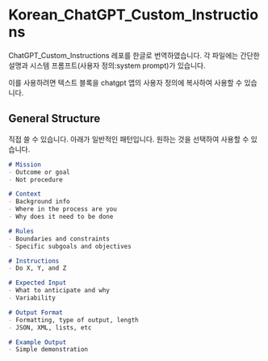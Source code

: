 # Korean_ChatGPT_Custom_Instructions

ChatGPT_Custom_Instructions 레포를 한글로 번역하였습니다. 각 파일에는 간단한 설명과 시스템 프롬프트(사용자 정의:system prompt)가 있습니다.

이를 사용하려면 텍스트 블록을 chatgpt 앱의 사용자 정의에 복사하여 사용할 수 있습니다.

## General Structure

직접 쓸 수 있습니다. 아래가 일반적인 패턴입니다. 원하는 것을 선택하여 사용할 수 있습니다.

```Markdown
# Mission
- Outcome or goal
- Not procedure

# Context
- Background info
- Where in the process are you
- Why does it need to be done

# Rules
- Boundaries and constraints
- Specific subgoals and objectives

# Instructions
- Do X, Y, and Z

# Expected Input
- What to anticipate and why
- Variability

# Output Format
- Formatting, type of output, length
- JSON, XML, lists, etc

# Example Output
- Simple demonstration
```
